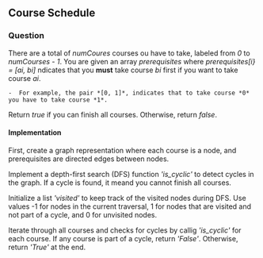 ## Course Schedule

### Question

There are a total of *numCoures* courses ou have to take, labeled from *0* to *numCourses - 1*. You are given an array *prerequisites* where *prerequisites[i} = [ai, bi]* ndicates that you **must** take course *bi* first if you want to take course *ai*.

    -  For example, the pair *[0, 1]*, indicates that to take course *0* you have to take course *1*.

Return *true* if you can finish all courses. Otherwise, return *false*.

#### Implementation

First, create a graph representation where each course is a node, and prerequisites are directed edges between nodes.

Implement a depth-first search (DFS) function *'is_cyclic'* to detect cycles in the graph. If a cycle is found, it meand you cannot finish all courses.

Initialize a list *'visited'* to keep track of the visited nodes during DFS. Use values -1 for nodes in the current traversal, 1 for nodes that are visited and not part of a cycle, and 0 for unvisited nodes.

Iterate through all courses and checks for cycles by callig *'is_cyclic'* for each course. If any course is part of a cycle, return *'False'*. Otherwise, return *'True'* at the end.

